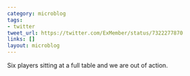 ```yaml
---
category: microblog
tags:
- twitter
tweet_url: https://twitter.com/ExMember/status/7322277870
links: []
layout: microblog
---
```

Six players sitting at a full table and we are out of action.
